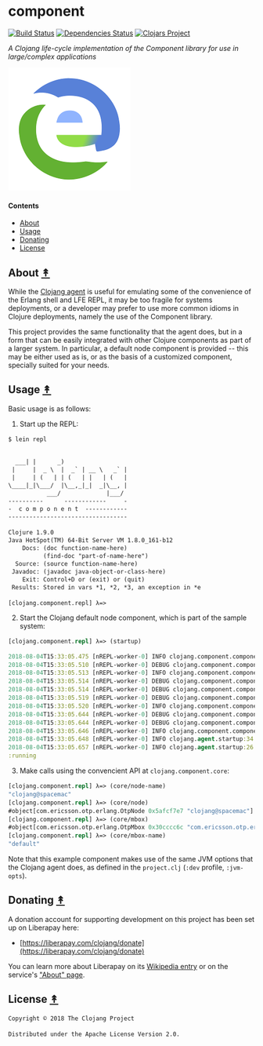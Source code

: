 # component

[![Build Status][travis-badge]][travis]
[![Dependencies Status][deps-badge]][deps]
[![Clojars Project][clojars-badge]][clojars]

*A Clojang life-cycle implementation of the Component library for use in large/complex applications*

[![Project logo][logo]][logo-large]


#### Contents

* [About](#about-)
* [Usage](#usage-)
* [Donating](#donating-)
* [License](#license-)


## About [&#x219F;](#contents)

While the [Clojang agent][agent] is useful for emulating some of the convenience
of the Erlang shell and LFE REPL, it may be too fragile for systems deployments,
or a developer may prefer to use more common idioms in Clojure deployments,
namely the use of the Component library.

This project provides the same functionality that the agent does, but in a form
that can be easily integrated with other Clojure components as part of a larger
system. In particular, a default node component is provided -- this may be either
used as is, or as the basis of a customized component, specially suited for your
needs.


## Usage [&#x219F;](#contents)

Basic usage is as follows:

1) Start up the REPL:

```
$ lein repl
```
```

  ___| |      _)
 |     |  _ \  |  _` | __ \   _` |
 |     | (   | | (   | |   | (   |
\____|_|\___/  |\__,_|_|  _|\__, |
           ___/             |___/
----------      ------------     -
-  c o m p o n e n t  ------------
----------------------------------

Clojure 1.9.0
Java HotSpot(TM) 64-Bit Server VM 1.8.0_161-b12
    Docs: (doc function-name-here)
          (find-doc "part-of-name-here")
  Source: (source function-name-here)
 Javadoc: (javadoc java-object-or-class-here)
    Exit: Control+D or (exit) or (quit)
 Results: Stored in vars *1, *2, *3, an exception in *e

[clojang.component.repl] λ=>
```

2) Start the Clojang default node component, which is part of the
sample system:

```clj
[clojang.component.repl] λ=> (startup)
```
```clj
2018-08-04T15:33:05.475 [nREPL-worker-0] INFO clojang.component.components.config:39 - Starting config component ...
2018-08-04T15:33:05.510 [nREPL-worker-0] DEBUG clojang.component.components.config:40 - Started config component.
2018-08-04T15:33:05.513 [nREPL-worker-0] INFO clojang.component.components.logging:16 - Starting logging component ...
2018-08-04T15:33:05.514 [nREPL-worker-0] DEBUG clojang.component.components.logging:19 - Setting up logging with level :debug
2018-08-04T15:33:05.514 [nREPL-worker-0] DEBUG clojang.component.components.logging:20 - Logging namespaces: [clojang com.ericsson.otp.erlang jiface]
2018-08-04T15:33:05.519 [nREPL-worker-0] DEBUG clojang.component.components.logging:22 - Started logging component.
2018-08-04T15:33:05.520 [nREPL-worker-0] INFO clojang.component.components.epmd:45 - Starting Erlang Port Mapper Daemon component ...
2018-08-04T15:33:05.644 [nREPL-worker-0] DEBUG clojang.component.components.epmd:57 - Started the Erlang Port Mapper Daemon process.
2018-08-04T15:33:05.644 [nREPL-worker-0] DEBUG clojang.component.components.epmd:58 - Started Erlang Port Mapper Daemon component.
2018-08-04T15:33:05.646 [nREPL-worker-0] INFO clojang.component.components.default-node:23 - Starting default node component ...
2018-08-04T15:33:05.648 [nREPL-worker-0] INFO clojang.agent.startup:34 - Bringing up OTP node on clojang@spacemac ...
2018-08-04T15:33:05.657 [nREPL-worker-0] INFO clojang.agent.startup:26 - Registered nodes with message boxes: ["default"]
:running
```

3) Make calls using the convencient API at `clojang.component.core`:

```clj
[clojang.component.repl] λ=> (core/node-name)
"clojang@spacemac"
[clojang.component.repl] λ=> (core/node)
#object[com.ericsson.otp.erlang.OtpNode 0x5afcf7e7 "clojang@spacemac"]
[clojang.component.repl] λ=> (core/mbox)
#object[com.ericsson.otp.erlang.OtpMbox 0x30cccc6c "com.ericsson.otp.erlang.OtpMbox@d8fa7fbe"]
[clojang.component.repl] λ=> (core/mbox-name)
"default"
```

Note that this example component makes use of the same JVM options that the
Clojang agent does, as defined in the `project.clj` (`:dev` profile, `:jvm-opts`).


## Donating [&#x219F;](#contents)

A donation account for supporting development on this project has been set up
on Liberapay here:

* [https://liberapay.com/clojang/donate](https://liberapay.com/clojang/donate)

You can learn more about Liberapay on its [Wikipedia entry][libera-wiki] or on the
service's ["About" page][libera-about].

[libera-wiki]: https://en.wikipedia.org/wiki/Liberapay
[libera-about]: https://liberapay.com/about/


## License [&#x219F;](#contents)

```
Copyright © 2018 The Clojang Project

Distributed under the Apache License Version 2.0.
```


<!-- Named page links below: /-->

[travis]: https://travis-ci.org/clojang/component
[travis-badge]: https://travis-ci.org/clojang/component.png?branch=master
[deps]: http://jarkeeper.com/clojang/component
[deps-badge]: http://jarkeeper.com/clojang/component/status.svg
[clojars]: https://clojars.org/clojang/component
[clojars-badge]: https://img.shields.io/clojars/v/clojang/component.svg
[logo]: https://github.com/clojang/resources/blob/master/images/logo-5-250x.png
[logo-large]: https://github.com/clojang/resources/blob/master/images/logo-5-1000x.png
[agent]: https://github.com/clojang/agent
